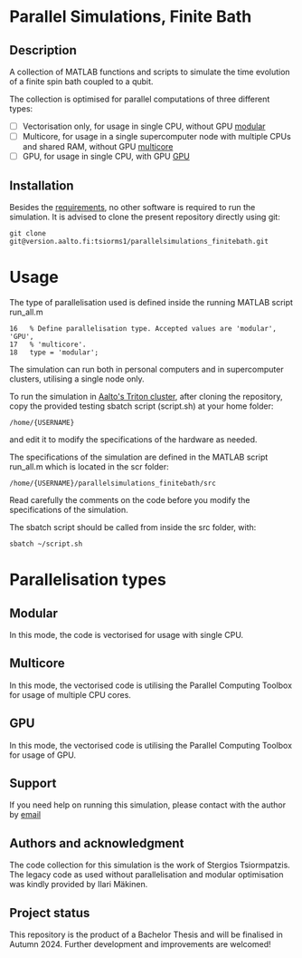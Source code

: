 # Parallel Simulations, Finite Bath
## Description
A collection of MATLAB functions and scripts to simulate the time evolution of a finite spin bath coupled to a qubit.

The collection is optimised for parallel computations of three different types:

- [ ] Vectorisation only, for usage in single CPU, without GPU [modular](#Modular)
- [ ] Multicore, for usage in a single supercomputer node with multiple CPUs and shared RAM, without GPU [multicore](#Multicore)
- [ ] GPU, for usage in single CPU, with GPU [GPU](#GPU)

## Installation
Besides the [requirements](https://version.aalto.fi/gitlab/tsiorms1/parallelsimulations_finitebath/-/raw/main/requirements.txt), no other software is required to run the simulation. It is advised to clone the present repository directly using git:
```
git clone git@version.aalto.fi:tsiorms1/parallelsimulations_finitebath.git
```
# Usage
The type of parallelisation used is defined inside the running MATLAB script run_all.m
```
16   % Define parallelisation type. Accepted values are 'modular', 'GPU',
17   % 'multicore'.
18   type = 'modular';
```
The simulation can run both in personal computers and in supercomputer clusters, utilising a single node only.

To run the simulation in [Aalto's Triton cluster](https://scicomp.aalto.fi/triton/), after cloning the repository, copy the provided testing sbatch script (script.sh) at your home folder:
```
/home/{USERNAME}
```
and edit it to modify the specifications of the hardware as needed.

The specifications of the simulation are defined in the MATLAB script run_all.m which is located in the scr folder:
```
/home/{USERNAME}/parallelsimulations_finitebath/src
```
Read carefully the comments on the code before you modify the specifications of the simulation.

The sbatch script should be called from inside the src folder, with:
```
sbatch ~/script.sh
```

# Parallelisation types

## Modular
In this mode, the code is vectorised for usage with single CPU.

## Multicore
In this mode, the vectorised code is utilising the Parallel Computing Toolbox for usage of multiple CPU cores.

## GPU
In this mode, the vectorised code is utilising the Parallel Computing Toolbox for usage of GPU.

## Support
If you need help on running this simulation, please contact with the author by [email](mailto:stergios.tsiormpatzis@aalto.fi)

## Authors and acknowledgment
The code collection for this simulation is the work of Stergios Tsiormpatzis. The legacy code as used without parallelisation and modular optimisation was kindly provided by Ilari Mäkinen.

## Project status
This repository is the product of a Bachelor Thesis and will be finalised in Autumn 2024. Further development and improvements are welcomed!
